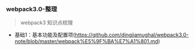 ### webpack3.0-整理
>webpack3 知识点梳理

* 基础1：基本功能及配置项(https://github.com/dingjiamughal/webpack3.0-note/blob/master/webpack%E5%9F%BA%E7%A1%801.md)
